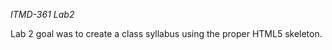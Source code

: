 <em>ITMD-361 Lab2</em> 

Lab 2 goal was to create a class syllabus using the proper HTML5 skeleton.  
